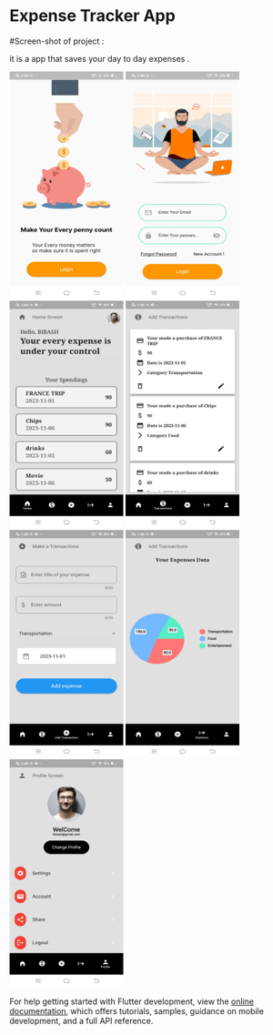 # Expense Tracker App
#Screen-shot of project :


it is a app that saves your day to day expenses .


<img src="https://github.com/Master-Bibash/Expense-Tracker-App/blob/main/project%20photos/first.jpeg" data-canonical-src="https://gyazo.com/eb5c5741b6a9a16c692170a41a49c858.png" width="200" height="400" />
<img src="https://github.com/Master-Bibash/Expense-Tracker-App/blob/main/project%20photos/second.jpeg" data-canonical-src="https://gyazo.com/eb5c5741b6a9a16c692170a41a49c858.png" width="200" height="400" />

<img src="https://github.com/Master-Bibash/Expense-Tracker-App/blob/main/project%20photos/third.jpeg" data-canonical-src="https://gyazo.com/eb5c5741b6a9a16c692170a41a49c858.png" width="200" height="400" />
<img src="https://github.com/Master-Bibash/Expense-Tracker-App/blob/main/project%20photos/fourth.jpeg" data-canonical-src="https://gyazo.com/eb5c5741b6a9a16c692170a41a49c858.png" width="200" height="400" />
<img src="https://github.com/Master-Bibash/Expense-Tracker-App/blob/main/project%20photos/fifth.jpeg" data-canonical-src="https://gyazo.com/eb5c5741b6a9a16c692170a41a49c858.png" width="200" height="400" />

<img src="https://github.com/Master-Bibash/Expense-Tracker-App/blob/main/project%20photos/sixth.jpeg" data-canonical-src="https://gyazo.com/eb5c5741b6a9a16c692170a41a49c858.png" width="200" height="400" />
<img src="https://github.com/Master-Bibash/Expense-Tracker-App/blob/main/project%20photos/seventh.jpeg" data-canonical-src="https://gyazo.com/eb5c5741b6a9a16c692170a41a49c858.png" width="200" height="400" />





For help getting started with Flutter development, view the
[online documentation](https://docs.flutter.dev/), which offers tutorials,
samples, guidance on mobile development, and a full API reference.
